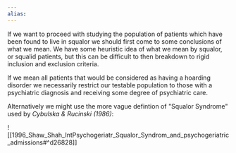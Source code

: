 ```yaml
---
alias:
---
```


If we want to proceed with studying the population of patients which have been found to live in squalor we should first come to some conclusions of what we mean. We have some heuristic idea of what we mean by squalor, or squalid patients, but this can be difficult to then breakdown to rigid inclusion and exclusion criteria.

If we mean all patients that would be considered as having a hoarding disorder we necessarily restrict our testable population to those with a psychiatric diagnosis and receiving some degree of psychiatric care.

Alternatively we might use the more vague defintion of "Squalor Syndrome" used by *Cybulska & Rucinski (1986)*:

![[1996_Shaw_Shah_IntPsychogeriatr_Squalor_Syndrom_and_psychogeriatric_admissions#^d26828]]